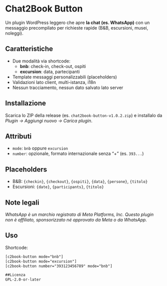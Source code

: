 # Chat2Book Button

Un plugin WordPress leggero che apre **la chat (es. WhatsApp)** con un messaggio precompilato per richieste rapide (B&B, escursioni, musei, noleggi).

## Caratteristiche
- Due modalità via shortcode:
  - **bnb**: check-in, check-out, ospiti
  - **excursion**: data, partecipanti
- Template messaggi personalizzabili (placeholders)
- Validazioni lato client, multi-istanza, i18n
- Nessun tracciamento, nessun dato salvato lato server

## Installazione
Scarica lo ZIP della release (es. `chat2book-button-v1.0.2.zip`) e installalo da *Plugin → Aggiungi nuovo → Carica plugin*.

## Attributi
- `mode`: `bnb` oppure `excursion`
- `number`: opzionale, formato internazionale senza “+” (es. `393...`)

## Placeholders
- B&B: `{checkin}`, `{checkout}`, `{ospiti}`, `{data}`, `{persone}`, `{titolo}`
- Escursioni: `{date}`, `{participants}`, `{titolo}`

## Note legali
*WhatsApp è un marchio registrato di Meta Platforms, Inc. Questo plugin non è affiliato, sponsorizzato né approvato da Meta o da WhatsApp.*

## Uso
Shortcode:
```html
[c2book-button mode="bnb"]
[c2book-button mode="excursion"]
[c2book-button number="393123456789" mode="bnb"]

##Licenza
GPL-2.0-or-later
